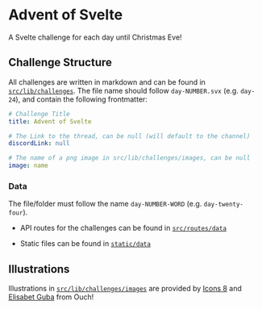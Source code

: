 # Advent of Svelte

A Svelte challenge for each day until Christmas Eve!

## Challenge Structure

All challenges are written in markdown and can be found in [`src/lib/challenges`](./src/lib/challenges/). The file name should follow `day-NUMBER.svx` (e.g. `day-24`), and contain the following frontmatter:

```yaml
# Challenge Title
title: Advent of Svelte

# The Link to the thread, can be null (will default to the channel)
discordLink: null

# The name of a png image in src/lib/challenges/images, can be null
image: name
```

### Data

The file/folder must follow the name `day-NUMBER-WORD` (e.g. `day-twenty-four`).

-   API routes for the challenges can be found in [`src/routes/data`](./src/routes/data)

-   Static files can be found in [`static/data`](./static/data)

## Illustrations

Illustrations in [`src/lib/challenges/images`](./src/lib/challenges/images/) are provided by [Icons 8](https://icons8.com/illustrations/author/zD2oqC8lLBBA) and [Elisabet Guba](https://icons8.com/illustrations/author/lZpGtGw5182N) from Ouch!
